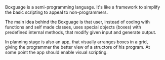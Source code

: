 Boxguage is a semi-programming language. 
It's like a framework to simplify the basic scripting 
to appeal to non-programmers.

The main idea behind the Boxguage is that 
user, instead of coding with functions and self made classes,
uses special objects (boxes) with predefined internal methods,
that modify given input and generate output.

In planning stage is also an app, that visually arranges boxes in a grid,
giving the programmer the better view of a structore of his program.
At some point the app should enable visual scripting.
